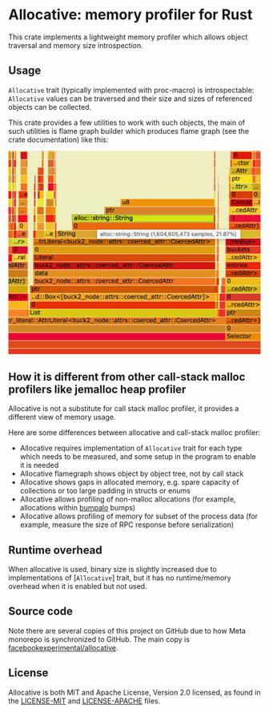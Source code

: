 # Allocative: memory profiler for Rust

This crate implements a lightweight memory profiler which allows
object traversal and memory size introspection.

## Usage

`Allocative` trait (typically implemented with proc-macro) is introspectable:
`Allocative` values can be traversed and their size and sizes of referenced objects
can be collected.

This crate provides a few utilities to work with such objects,
the main of such utilities is flame graph builder which produces flame graph
(see the crate documentation) like this:

![sample-flamegraph.png](sample-flamegraph.png)

## How it is different from other call-stack malloc profilers like jemalloc heap profiler

Allocative is not a substitute for call stack malloc profiler,
it provides a different view of memory usage.

Here are some differences between allocative and call-stack malloc profiler:

* Allocative requires implementation of `Allocative` trait for each type
  which needs to be measured, and some setup in the program to enable it is needed
* Allocative flamegraph shows object by object tree, not by call stack
* Allocative shows gaps in allocated memory,
  e.g. spare capacity of collections or too large padding in structs or enums
* Allocative allows profiling of non-malloc allocations
  (for example, allocations within [bumpalo](https://github.com/fitzgen/bumpalo) bumps)
* Allocative allows profiling of memory for subset of the process data
  (for example, measure the size of RPC response before serialization)

## Runtime overhead

When allocative is used, binary size is slightly increased due to implementations
of [`Allocative`] trait, but it has no runtime/memory overhead when it is enabled but not used.

## Source code

Note there are several copies of this project on GitHub due to how Meta monorepo
is synchronized to GitHub. The main copy is
[facebookexperimental/allocative](https://github.com/facebookexperimental/allocative).

## License

Allocative is both MIT and Apache License, Version 2.0 licensed,
as found in the [LICENSE-MIT](LICENSE-MIT) and [LICENSE-APACHE](LICENSE-APACHE) files.
